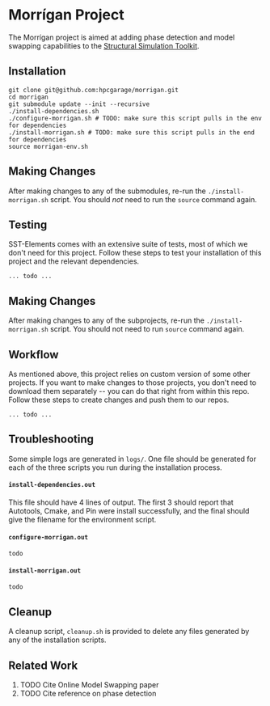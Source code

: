 # Morrígan Project

The Morrígan project is aimed at adding phase detection and model swapping capabilities to the [Structural Simulation Toolkit](https://sst-simulator.org/). 

## Installation

```
git clone git@github.com:hpcgarage/morrigan.git
cd morrigan
git submodule update --init --recursive
./install-dependencies.sh
./configure-morrigan.sh # TODO: make sure this script pulls in the env for dependencies
./install-morrigan.sh # TODO: make sure this script pulls in the end for dependencies
source morrigan-env.sh
```

## Making Changes
After making changes to any of the submodules, re-run the `./install-morrigan.sh` script. You should _not_ need to run the `source` command again. 


## Testing
SST-Elements comes with an extensive suite of tests, most of which we don't need for this project. Follow these steps to test your installation of this project and the relevant dependencies.

```
... todo ...
```

## Making Changes
After making changes to any of the subprojects, re-run the `./install-morrigan.sh` script. You should not need to run `source` command again. 

## Workflow 
As mentioned above, this project relies on custom version of some other projects. If you want to make changes to those projects, you don't need to download them separately -- you can do that right from within this repo. Follow these steps to create changes and push them to our repos.

```
... todo ...
```

## Troubleshooting
Some simple logs are generated in `logs/`. One file should be generated for each of the three scripts you run during the installation process. 

#### `install-dependencies.out`
This file should have 4 lines of output. The first 3 should report that Autotools, Cmake, and Pin were install successfully, and the final should give the filename for the environment script.

#### `configure-morrigan.out`

`todo`

#### `install-morrigan.out`

`todo`

## Cleanup
A cleanup script, `cleanup.sh` is provided to delete any files generated by any of the installation scripts.

## Related Work

1. TODO Cite Online Model Swapping paper
2. TODO Cite reference on phase detection
